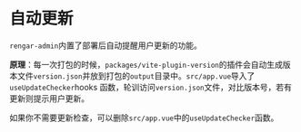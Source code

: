 # 自动更新

`rengar-admin`内置了部署后自动提醒用户更新的功能。

**原理**：每一次打包的时候，`packages/vite-plugin-version`的插件会自动生成版本文件`version.json`并放到打包的`output`目录中。`src/app.vue`导入了`useUpdateChecker`hooks 函数，轮训访问`version.json`文件，对比版本号，若有更新则提示用户更新。

如果你不需要更新检查，可以删除`src/app.vue`中的`useUpdateChecker`函数。
